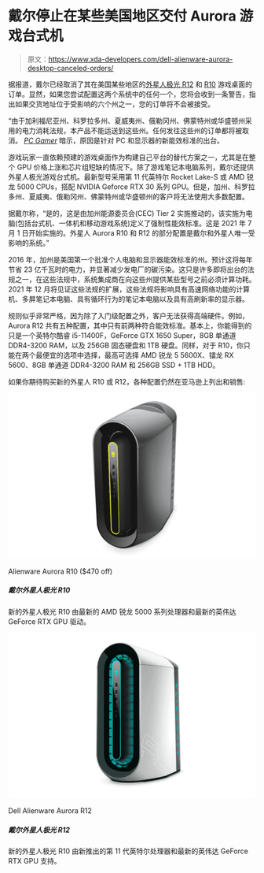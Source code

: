 # 戴尔停止在某些美国地区交付 Aurora 游戏台式机

> 原文：<https://www.xda-developers.com/dell-alienware-aurora-desktop-canceled-orders/>

据报道，戴尔已经取消了其在美国某些地区的[外星人极光 R12](https://www.xda-developers.com/dell-xps-alienware-desktops-updated-with-intel-11th-gen/) 和 [R10](https://www.xda-developers.com/dell-alienware-m17-m15-r4-amd-ryzen-aurora-r10-gaming-desktop-launch-ces-2021/) 游戏桌面的订单。显然，如果您尝试配置这两个系统中的任何一个，您将会收到一条警告，指出如果交货地址位于受影响的六个州之一，您的订单将不会被接受。

“由于加利福尼亚州、科罗拉多州、夏威夷州、俄勒冈州、佛蒙特州或华盛顿州采用的电力消耗法规，本产品不能运送到这些州。任何发往这些州的订单都将被取消。 *[PC Gamer](https://www.pcgamer.com/dell-is-cancelling-alienware-gaming-pc-shipments-to-several-us-states/)* 暗示，原因是针对 PC 和显示器的新能效标准的出台。

游戏玩家一直依赖预建的游戏桌面作为构建自己平台的替代方案之一，尤其是在整个 GPU 价格上涨和芯片组短缺的情况下。除了游戏笔记本电脑系列，戴尔还提供外星人极光游戏台式机。最新型号采用第 11 代英特尔 Rocket Lake-S 或 AMD 锐龙 5000 CPUs，搭配 NVIDIA Geforce RTX 30 系列 GPU。但是，加州、科罗拉多州、夏威夷、俄勒冈州、佛蒙特州或华盛顿州的客户将无法使用大多数配置。

据戴尔称，“是的，这是由加州能源委员会(CEC) Tier 2 实施推动的，该实施为电脑(包括台式机、一体机和移动游戏系统)定义了强制性能效标准。这是 2021 年 7 月 1 日开始实施的。外星人 Aurora R10 和 R12 的部分配置是戴尔和外星人唯一受影响的系统。”

2016 年，加州是美国第一个批准个人电脑和显示器能效标准的州。预计这将每年节省 23 亿千瓦时的电力，并显著减少发电厂的碳污染。这只是许多即将出台的法规之一，在这些法规中，系统集成商在向这些州提供某些型号之前必须计算功耗。2021 年 12 月将见证这些法规的扩展，这些法规将影响具有高速网络功能的计算机、多屏笔记本电脑、具有循环行为的笔记本电脑以及具有高刷新率的显示器。

规则似乎非常严格，因为除了入门级配置之外，客户无法获得高端硬件。例如，Aurora R12 共有五种配置，其中只有前两种符合能效标准。基本上，你能得到的只是一个英特尔酷睿 i5-11400F，GeForce GTX 1650 Super，8GB 单通道 DDR4-3200 RAM，以及 256GB 固态硬盘和 1TB 硬盘。同样，对于 R10，你只能在两个最便宜的选项中选择，最高可选择 AMD 锐龙 5 5600X、镭龙 RX 5600、8GB 单通道 DDR4-3200 RAM 和 256GB SSD + 1TB HDD。

如果你期待购买新的外星人 R10 或 R12，各种配置仍然在亚马逊上列出和销售:

 <picture>![The Alienware Aurora R10 is an incredibly powerful gaming PC with a modern design and top-notch specs. At this price, it's a very tempting deal.](img/0270a4988f2d85e8c31bdcdccf221c56.png)</picture> 

Alienware Aurora R10 ($470 off)

##### 戴尔外星人极光 R10

新的外星人极光 R10 由最新的 AMD 锐龙 5000 系列处理器和最新的英伟达 GeForce RTX GPU 驱动。

 <picture>![The new Alienware Aurora R10 is powered by the newly introduced 11th-gen Intel processors and the latest NVIDIA GeForce RTX GPUs.](img/760ac8d69590c15b5008649dbe8c8dec.png)</picture> 

Dell Alienware Aurora R12

##### 戴尔外星人极光 R12

新的外星人极光 R10 由新推出的第 11 代英特尔处理器和最新的英伟达 GeForce RTX GPU 支持。